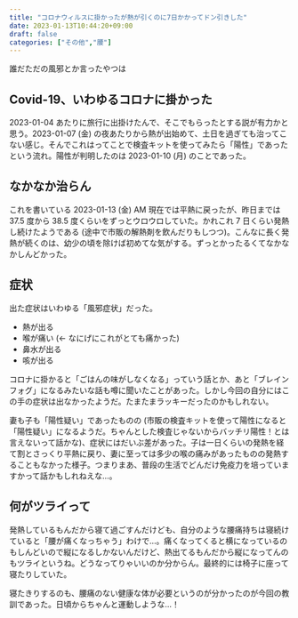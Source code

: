 ```yaml
---
title: "コロナウィルスに掛かったが熱が引くのに7日かかってドン引きした"
date: 2023-01-13T10:44:20+09:00
draft: false
categories: ["その他","腰"]
---
```

           
誰だただの風邪とか言ったやつは

<!--more-->

## Covid-19、いわゆるコロナに掛かった

2023-01-04 あたりに旅行に出掛けたんで、そこでもらったとする説が有力かと思う。2023-01-07 (金) の夜あたりから熱が出始めて、土日を過ぎても治ってこない感じ。そんでこれはってことで検査キットを使ってみたら「陽性」であったという流れ。陽性が判明したのは 2023-01-10 (月) のことであった。

## なかなか治らん

これを書いている 2023-01-13 (金) AM 現在では平熱に戻ったが、昨日までは 37.5 度から 38.5 度くらいをずっとウロウロしていた。かれこれ 7 日くらい発熱し続けたようである (途中で市販の解熱剤を飲んだりもしつつ)。こんなに長く発熱が続くのは、幼少の頃を除けば初めてな気がする。ずっとかったるくてなかなかしんどかった。

## 症状

出た症状はいわゆる「風邪症状」だった。

- 熱が出る
- 喉が痛い (← なにげにこれがとても痛かった)
- 鼻水が出る
- 咳が出る

コロナに掛かると「ごはんの味がしなくなる」っていう話とか、あと「ブレインフォグ」になるみたいな話も噂に聞いたことがあった。しかし今回の自分にはこの手の症状は出なかったようだ。たまたまラッキーだったのかもしれない。

妻も子も「陽性疑い」であったものの (市販の検査キットを使って陽性になると「陽性疑い」になるようだ。ちゃんとした検査じゃないからバッチリ陽性！とは言えないって話かな)、症状にはだいぶ差があった。子は一日くらいの発熱を経て割とさっくり平熱に戻り、妻に至っては多少の喉の痛みがあったものの発熱することもなかった様子。つまりまあ、普段の生活でどんだけ免疫力を培っていますかって話かもしれねえな…。

## 何がツライって

発熱しているもんだから寝て過ごすんだけども、自分のような腰痛持ちは寝続けていると「腰が痛くなっちゃう」わけで…。痛くなってくると横になっているのもしんどいので縦になるしかないんだけど、熱出てるもんだから縦になってんのもツライというね。どうなってりゃいいのか分からん。最終的には椅子に座って寝たりしていた。

寝たきりするのも、腰痛のない健康な体が必要というのが分かったのが今回の教訓であった。日頃からちゃんと運動しような…！

